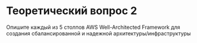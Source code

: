 # Теоретический вопрос 2

Опишите каждый из 5 столпов AWS Well-Architected Framework для создания сбалансированной и надежной архитектуры/инфраструктуры

